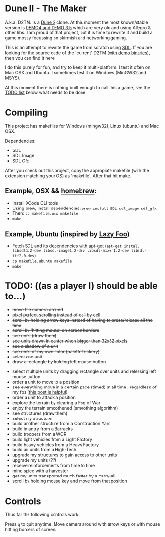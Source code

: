Dune II - The Maker
===================
A.k.a. D2TM. Is a [Dune 2](http://en.wikipedia.org/wiki/Dune_II) clone. At this moment the most known/stable version is [DEMO4 and DEMO 3.5](http://dune2themaker.fundynamic.com/?page_id=11) which are very old and using
Allegro & other libs. I am proud of that project, but it is time to rewrite it and build a game mostly focussing on skirmish
and networking gaming.

This is an attempt to rewrite the game from scratch using [SDL](http://www.libsdl.org/). If you are looking for the source code of the 'current' D2TM ([with demo binaries](http://dune2themaker.fundynamic.com/downloads/)), then you can find it [here](https://github.com/stefanhendriks/Dune-II---The-Maker/tree/d2tm_allegro)

I do this purely for fun, and try to keep it multi-platform. I test it often on Mac OSX and Ubuntu. I sometimes test it
on Windows (MinGW32 and MSYS). 

At this moment there is nothing built enough to call this a game, see the [TODO list](#todo-as-a-player-i-should-be-able-to) below what needs to be done. 

Compiling
=========
This project has makefiles for Windows (mingw32), Linux (ubuntu) and Mac OSX.

Dependencies:
- SDL
- SDL Image
- SDL Gfx

After you check out this project, copy the appropiate makefile (with the extension matching your OS) as 'makefile'. After that hit make.

Example, OSX && [homebrew](http://mxcl.github.io/homebrew/):
------------------------------------------------------------
- Install XCode CLI tools
- Using brew, install dependencies: `brew install SDL sdl_image sdl_gfx`
- Then: `cp makefile.osx makefile`
- `make`

Example, Ubuntu (inspired by [Lazy Foo](http://lazyfoo.net/SDL_tutorials/lesson01/linux/))
------------------------------------------------------------------------------------------
- Fetch SDL and its dependencies with apt-get (`apt-get install libsdl1.2-dev libsdl-image1.2-dev libsdl-mixer1.2-dev libsdl-ttf2.0-dev`)
- `cp makefile.ubuntu makefile`
- `make`

TODO: ((as a player I) should be able to...)
============================================
<del>
  <ul>
    <li>move the camera around</li>
    <li>pixel perfect scrolling instead of cell by cell</li>
    <li>scroll by holding arrow keys instead of having to press/release all the time</li>
    <li>scroll by 'hitting mouse' on screen borders</li>
    <li>see units (draw them)</li>
    <li>see units drawn in center when bigger than 32x32 pixels</li>
    <li>see a shadow of a unit</li>
    <li>see units of my own color (palette trickery)</li>
    <li>select one unit</li>
    <li>draw a rectangle by holding left mouse button</li>
</ul>
</del>

- select multiple units by dragging rectangle over units and releasing left mouse button
- order a unit to move to a position
- see everything move in a certain pace (timed) at all time , regardless of my fps ([this post is helpful](http://gameprogrammingtutorials.blogspot.nl/2010/01/sdl-tutorial-series-part-5-dealing-with.html))
- order a unit to attack a position
- explore the terrain by clearing a Fog of War
- enjoy the terrain smoothened (smoothing algorithm)
- see structures (draw them)
- select my structure
- build another structure from a Construction Yard
- build infantry from a Barracks
- build troopers from a WOR
- build light vehicles from a Light Factory
- build heavy vehicles from a Heavy Factory
- build air units from a High-Tech
- upgrade my structures to gain access to other units
- upgrade my units (??)
- receive reinforcements from time to time
- mine spice with a harvester
- get my units transported much faster by a carry-all
- scroll by holding mouse key and move from that position


Controls
========
Thus far the following controls work:

Press `q` to quit anytime.
Move camera around with arrow keys or with mouse hitting borders of screen.
